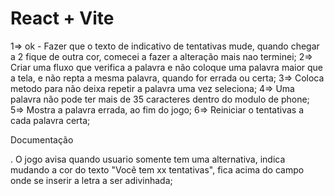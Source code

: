 # React + Vite

1=> ok - Fazer que o texto de indicativo de tentativas mude, quando chegar a 2 fique de outra cor, comecei a fazer a alteração mais nao terminei;
2=> Criar uma fluxo que verifica a palavra e não coloque uma palavra maior que a tela, e não repta a mesma palavra, quando for errada ou certa;
3=> Coloca metodo para não deixa repetir a palavra uma vez seleciona;
4=> Uma palavra não pode ter mais de 35 caracteres dentro do modulo de phone;
5=> Mostra a palavra errada, ao fim do jogo;
6=> Reiniciar o tentativas a cada palavra certa;




Documentação 

. O jogo avisa quando usuario somente tem uma alternativa, indica mudando a cor do texto "Você tem xx tentativas",  fica acima do campo onde se inserir a letra a ser adivinhada;